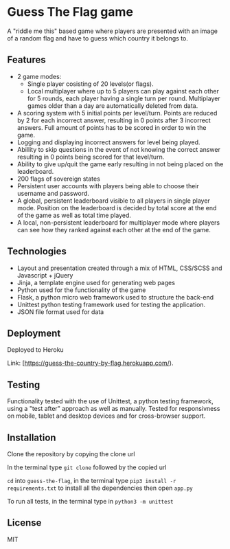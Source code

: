 # Guess The Flag game

 A "riddle me this" based game where players are presented with an image of a random flag and have to
 guess which country it belongs to.
 
 ## Features
 
 * 2 game modes:
    * Single player cosisting of 20 levels(or flags).
    * Local multiplayer where up to 5 players can play against each other for 5 rounds, each player 
      having a single turn per round. Multiplayer games older than a day are automatically deleted from data.
 * A scoring system with 5 initial points per level/turn. Points are reduced by 2 for each incorrect
   answer, resulting in 0 points after 3 incorrect answers. Full amount of points has to be scored in order 
   to win the game.
 * Logging and displaying incorrect answers for level being played.
 * Abillity to skip questions in the event of not knowing the correct answer resulting in 0 points being scored
   for that level/turn.
 * Ability to give up/quit the game early resulting in not being placed on the leaderboard.
 * 200 flags of sovereign states
 * Persistent user accounts with players being able to choose their username and password.
 * A global, persistent leaderboard visible to all players in single player mode. Position on the leaderboard is
   decided by total score at the end of the game as well as total time played.
 * A local, non-persistent leaderboard for multiplayer mode where players can see how they ranked against each other 
   at the end of the game.
 
## Technologies
 * Layout and presentation created through a mix of HTML, CSS/SCSS and Javascript + jQuery
 * Jinja, a template engine used for generating web pages
 * Python used for the functionality of the game
 * Flask, a python micro web framework used to structure the back-end
 * Unittest python testing framework used for testing the application.
 * JSON file format used for data

## Deployment 

Deployed to Heroku

Link: [https://guess-the-country-by-flag.herokuapp.com/).

## Testing 

Functionality tested with the use of Unittest, a python testing framework, using a "test after" approach as well as manually.
Tested for responsivness on mobile, tablet and desktop devices and for cross-browser support.


## Installation 

Clone the repository by copying the clone url

In the terminal type `git clone` followed by the copied url

`cd` into `guess-the-flag`, in the terminal type `pip3 install -r requirements.txt` to install all the dependencies then open
`app.py`


To run all tests, in the terminal type in `python3 -m unittest`

## License

MIT
